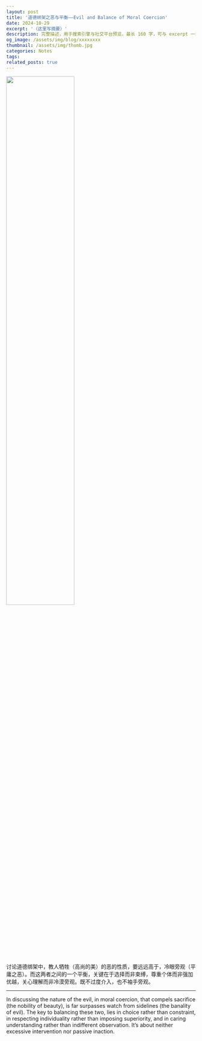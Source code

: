 ```yaml
---
layout: post
title: '道德绑架之恶与平衡——Evil and Balance of Moral Coercion'
date: 2024-10-29
excerpt: '（这里写摘要）'
description: 完整描述，用于搜索引擎与社交平台预览，最长 160 字，可与 excerpt 一致
og_image: /assets/img/blog/xxxxxxxx
thumbnail: /assets/img/thumb.jpg
categories: Notes
tags: 
related_posts: true
---
```


<img src="{{ '/assets/img/blog/xxxxxxxx' | relative_url }}" style="width:60%;">

讨论道德绑架中，教人牺牲（高尚的美）的恶的性质，要远远高于，冷眼旁观（平庸之恶）。而这两者之间的一个平衡，关键在于选择而非束缚，尊重个体而非强加优越，关心理解而非冷漠旁观。既不过度介入，也不袖手旁观。

---

In discussing the nature of the evil, in moral coercion, that compels sacrifice (the nobility of beauty), is far surpasses watch from sidelines (the banality of evil). The key to balancing these two, lies in choice rather than constraint, in respecting individuality rather than imposing superiority, and in caring understanding rather than indifferent observation. It’s about neither excessive intervention nor passive inaction.